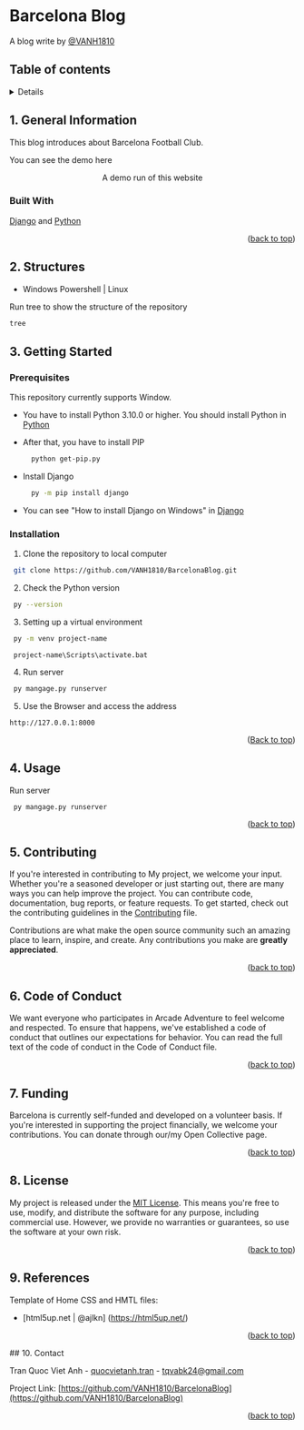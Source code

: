 # Barcelona Blog
A blog write by [@VANH1810](https://github.com/VANH1810)

<!-- TABLE OF CONTENTS -->
## Table of contents

<details>
  <ol>
    <li>
      <a href="#1-general-information">General Information</a>
      <ul>
        <li><a href="#built-with">Built With</a></li>
      </ul>
    </li>
    <li><a href="#2-structures">Structures</a></li>
    <li>
      <a href="#3-getting-started">Getting Started</a>
      <ul>
        <li><a href="#prerequisites">Prerequisites</a></li>
        <li><a href="#installation">Installation</a></li>
      </ul>
    </li>
    <li><a href="#4-usage">Usage</a></li>
    <li><a href="#5-contributing">Contributing</a></li>
    <li><a href="#6-code-of-conduct">Code of Conduct</a></li>
    <li><a href="#7-funding">Funding</a></li>
    <li><a href="#8-license">License</a></li>
    <li><a href="#9-references">Reference</a></li>
    <li><a href="#10-contact">Contact</a></li>
  </ol>
</details>





<!-- GENAERAL INFORMATION -->
## 1. General Information

This blog introduces about Barcelona Football Club.

You can see the demo here



<p align="center">A demo run of this website </p>

### Built With

[Django](https://www.djangoproject.com/) and [Python](https://www.python.org/)

<p align="right">(<a href="#readme-top">back to top</a>)</p>

## 2. Structures

* Windows Powershell | Linux

Run tree to show the structure of the repository

```bash
tree
```
## 3. Getting Started

### Prerequisites

This repository currently supports Window.
* You have to install Python 3.10.0 or higher. You should install Python in [Python](https://www.python.org/downloads/)

* After that, you have to install PIP
  ```bash
    python get-pip.py
    ```
* Install Django
  ``` bash
    py -m pip install django
    ```
* You can see "How to install Django on Windows" in [Django](https://docs.djangoproject.com/en/5.0/howto/windows/#:~:text=Django%20can%20be%20installed%20easily%20using%20pip%20within,will%20download%20and%20install%20the%20latest%20Django%20release.)

### Installation
1. Clone the repository to local computer

  ```bash
   git clone https://github.com/VANH1810/BarcelonaBlog.git
  ```
2. Check the Python version
  ```bash
   py --version
  ```
3. Setting up a virtual environment
  ```bash
   py -m venv project-name
   ```

  ``` ssh
   project-name\Scripts\activate.bat
   ```
4. Run server

  ``` bash
   py mangage.py runserver
   ```
5. Use the Browser and access the address
  ``` ssh
  http://127.0.0.1:8000
  ```
<p align="right">(<a href="#readme-top">Back to top</a>)</p>

<!-- USAGE EXAMPLES -->
## 4. Usage
Run server
  ``` ssh
   py mangage.py runserver
   ```
<p align="right">(<a href="#readme-top">back to top</a>)</p>

<!-- CONTRIBUTING -->
## 5. Contributing

If you're interested in contributing to My project, we welcome your input. Whether you're a seasoned developer or just starting out, there are many ways you can help improve the project. You can contribute code, documentation, bug reports, or feature requests. To get started, check out the contributing guidelines in the [Contributing](CONTRIBUTING.md) file.

Contributions are what make the open source community such an amazing place to learn, inspire, and create. Any contributions you make are **greatly appreciated**.
<p align="right">(<a href="#readme-top">back to top</a>)</p>

<!-- CODE OF CONDUCT -->
## 6. Code of Conduct
We want everyone who participates in Arcade Adventure to feel welcome and respected. To ensure that happens, we've established a code of conduct that outlines our expectations for behavior. You can read the full text of the code of conduct in the Code of Conduct file.
<p align="right">(<a href="#readme-top">back to top</a>)</p>

<!-- FUNDING -->
## 7. Funding
Barcelona is currently self-funded and developed on a volunteer basis. If you're interested in supporting the project financially, we welcome your contributions. You can donate through our/my Open Collective page.
<p align="right">(<a href="#readme-top">back to top</a>)</p>

<!-- LICENSE -->
## 8. License
My project is released under the [MIT License](LICENSE.md). This means you're free to use, modify, and distribute the software for any purpose, including commercial use. However, we provide no warranties or guarantees, so use the software at your own risk.

<p align="right">(<a href="#readme-top">back to top</a>)</p>

<!-- REFERENCES -->
## 9. References
Template of Home CSS and HMTL files:
* [html5up.net | @ajlkn] (https://html5up.net/)


<p align="right">(<a href="#readme-top">back to top</a>)</p>
<!-- CONTACT -->
## 10. Contact

Tran Quoc Viet Anh - [quocvietanh.tran](https://www.facebook.com/quocvietanh.tran/) - tqvabk24@gmail.com

Project Link: [https://github.com/VANH1810/BarcelonaBlog](https://github.com/VANH1810/BarcelonaBlog)


<p align="right">(<a href="#readme-top">back to top</a>)</p>
